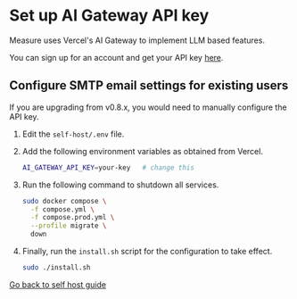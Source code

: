 # Set up AI Gateway API key

Measure uses Vercel's AI Gateway to implement LLM based features.

You can sign up for an account and get your API key [here](https://vercel.com/ai-gateway).


## Configure SMTP email settings for existing users

If you are upgrading from v0.8.x, you would need to manually configure the API key.

1. Edit the `self-host/.env` file.

2. Add the following environment variables as obtained from Vercel.

    ```sh
    AI_GATEWAY_API_KEY=your-key   # change this
    ```

3. Run the following command to shutdown all services.

    ```sh
    sudo docker compose \
      -f compose.yml \
      -f compose.prod.yml \
      --profile migrate \
      down
    ```

4. Finally, run the `install.sh` script for the configuration to take effect.

    ```sh
    sudo ./install.sh
    ```

[Go back to self host guide](./README.md)
